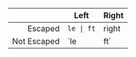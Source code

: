| | Left | Right |
| ---: | --- | --- |
| Escaped | `le \| ft` | right |
| Not Escaped | `le | ft` | right |
